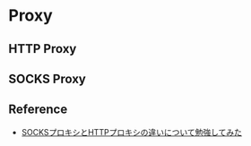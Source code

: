 # Proxy

## HTTP Proxy



## SOCKS Proxy



## Reference
* [SOCKSプロキシとHTTPプロキシの違いについて勉強してみた](https://dev.classmethod.jp/server-side/socks-proxy-and-http-proxy/)


